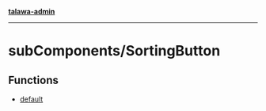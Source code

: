 [**talawa-admin**](../../README.md)

***

# subComponents/SortingButton

## Functions

- [default](functions/default.md)
